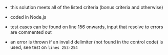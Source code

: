 - this solution meets all of the listed criteria (bonus criteria and otherwise)

- coded in Node.js

- test cases can be found on line 156 onwards, input that resolve to errors are commented out

- an error is thrown if an invalid delimiter (not found in the control code) is used, see test on `lines 253-254`